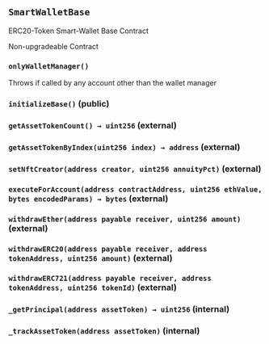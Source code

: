 ## `SmartWalletBase`

ERC20-Token Smart-Wallet Base Contract


Non-upgradeable Contract

### `onlyWalletManager()`



Throws if called by any account other than the wallet manager


### `initializeBase()` (public)





### `getAssetTokenCount() → uint256` (external)





### `getAssetTokenByIndex(uint256 index) → address` (external)





### `setNftCreator(address creator, uint256 annuityPct)` (external)





### `executeForAccount(address contractAddress, uint256 ethValue, bytes encodedParams) → bytes` (external)





### `withdrawEther(address payable receiver, uint256 amount)` (external)





### `withdrawERC20(address payable receiver, address tokenAddress, uint256 amount)` (external)





### `withdrawERC721(address payable receiver, address tokenAddress, uint256 tokenId)` (external)





### `_getPrincipal(address assetToken) → uint256` (internal)





### `_trackAssetToken(address assetToken)` (internal)






